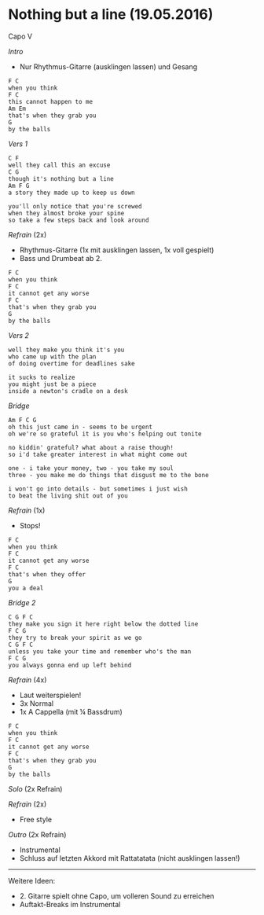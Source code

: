 Nothing but a line (19.05.2016)
===============================

Capo V

*Intro*

* Nur Rhythmus-Gitarre (ausklingen lassen) und Gesang

```
F C
when you think
F C
this cannot happen to me
Am Em
that's when they grab you
G
by the balls
```

*Vers 1*

```
C F
well they call this an excuse
C G
though it's nothing but a line
Am F G
a story they made up to keep us down

you'll only notice that you're screwed
when they almost broke your spine
so take a few steps back and look around
```

*Refrain* (2x)

* Rhythmus-Gitarre (1x mit ausklingen lassen, 1x voll gespielt)
* Bass und Drumbeat ab 2.

```
F C
when you think
F C
it cannot get any worse
F C
that's when they grab you
G
by the balls
```

*Vers 2*

```
well they make you think it's you
who came up with the plan
of doing overtime for deadlines sake

it sucks to realize
you might just be a piece
inside a newton's cradle on a desk
```

*Bridge*

```
Am F C G
oh this just came in - seems to be urgent
oh we're so grateful it is you who's helping out tonite

no kiddin' grateful? what about a raise though!
so i'd take greater interest in what might come out

one - i take your money, two - you take my soul
three - you make me do things that disgust me to the bone

i won't go into details - but sometimes i just wish
to beat the living shit out of you
```

*Refrain* (1x)

* Stops!

```
F C
when you think
F C
it cannot get any worse
F C
that's when they offer
G
you a deal
```

*Bridge 2*

```
C G F C
they make you sign it here right below the dotted line
F C G
they try to break your spirit as we go
C G F C
unless you take your time and remember who's the man
F C G
you always gonna end up left behind
```

*Refrain* (4x)

* Laut weiterspielen!
* 3x Normal
* 1x A Cappella (mit ¼ Bassdrum)

```
F C
when you think
F C
it cannot get any worse
F C
that's when they grab you
G
by the balls
```

*Solo* (2x Refrain)

*Refrain* (2x)

* Free style

*Outro* (2x Refrain)

* Instrumental
* Schluss auf letzten Akkord mit Rattatatata (nicht ausklingen lassen!)

----

Weitere Ideen:

* 2\. Gitarre spielt ohne Capo, um volleren Sound zu erreichen
* Auftakt-Breaks im Instrumental
